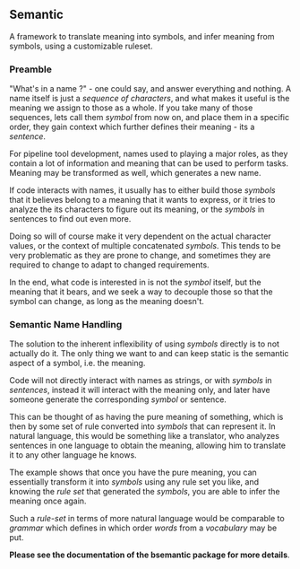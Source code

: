 
## Semantic

A framework to translate meaning into symbols, and infer meaning from symbols, using a customizable ruleset.

### Preamble

"What's in a name ?" - one could say, and answer everything and nothing. A name itself is just a *sequence of characters*, and what makes it useful is the meaning we assign to those as a whole. If you take many of those sequences, lets call them *symbol* from now on, and place them in a specific order, they gain context which further defines their meaning - its a *sentence*.

For pipeline tool development, names used to playing a major roles, as they contain a lot of information and meaning that can be used to perform tasks. Meaning may be transformed as well, which generates a new name.

If code interacts with names, it usually has to either build those *symbols* that it believes belong to a meaning that it wants to express, or it tries to analyze the its characters to figure out its meaning, or the *symbols* in sentences to find out even more.

Doing so will of course make it very dependent on the actual character values, or the context of multiple concatenated *symbols*. This tends to be very problematic as they are prone to change, and sometimes they are required to change to adapt to changed requirements. 

In the end, what code is interested in is not the *symbol* itself, but the meaning that it bears, and we seek a way to decouple those so that the symbol can change, as long as the meaning doesn't.

### Semantic Name Handling

The solution to the inherent inflexibility of using *symbols* directly is to not actually do it. The only thing we want to and can keep static is the semantic aspect of a symbol, i.e. the meaning.

Code will not directly interact with names as strings, or with *symbols* in *sentences*, instead it will interact with the meaning only, and later have someone generate the corresponding *symbol* or sentence.

This can be thought of as having the pure meaning of something, which is then by some set of rule converted into *symbols* that can represent it. In natural language, this would be something like a translator, who analyzes sentences in one language to obtain the meaning, allowing him to translate it to any other language he knows. 

The example shows that once you have the pure meaning, you can essentially transform it into *symbols* using any rule set you like, and knowing the *rule set* that generated the *symbols*, you are able to infer the meaning once again.

Such a *rule-set* in terms of more natural language would be comparable to *grammar* which defines in which order *words* from a *vocabulary* may be put.

**Please see the documentation of the bsemantic package for more details**.
